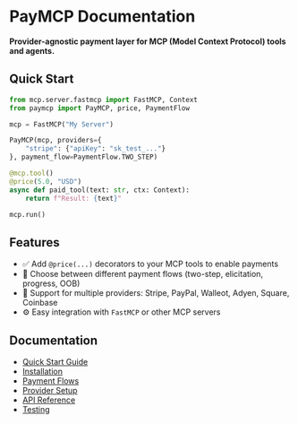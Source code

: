 # PayMCP Documentation

**Provider-agnostic payment layer for MCP (Model Context Protocol) tools and agents.**

## Quick Start

```python
from mcp.server.fastmcp import FastMCP, Context
from paymcp import PayMCP, price, PaymentFlow

mcp = FastMCP("My Server")

PayMCP(mcp, providers={
    "stripe": {"apiKey": "sk_test_..."}
}, payment_flow=PaymentFlow.TWO_STEP)

@mcp.tool()
@price(5.0, "USD")
async def paid_tool(text: str, ctx: Context):
    return f"Result: {text}"

mcp.run()
```

## Features

- ✅ Add `@price(...)` decorators to your MCP tools to enable payments
- 🔁 Choose between different payment flows (two-step, elicitation, progress, OOB)
- 🔌 Support for multiple providers: Stripe, PayPal, Walleot, Adyen, Square, Coinbase
- ⚙️ Easy integration with `FastMCP` or other MCP servers

## Documentation

- [Quick Start Guide](quickstart.md)
- [Installation](installation.md)
- [Payment Flows](payment-flows.md)
- [Provider Setup](providers.md)
- [API Reference](api.md)
- [Testing](testing.md)